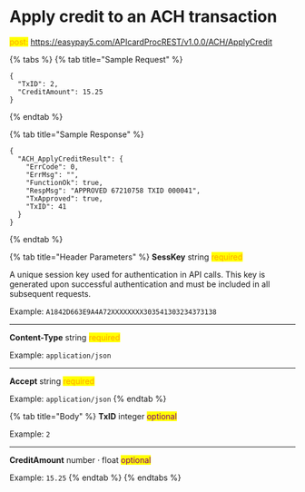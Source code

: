 # Apply credit to an ACH transaction

<mark style="color:orange;">post:</mark> https://easypay5.com/APIcardProcREST/v1.0.0/ACH/ApplyCredit

{% tabs %}
{% tab title="Sample Request" %}
```clike
{
  "TxID": 2,
  "CreditAmount": 15.25
}
```
{% endtab %}

{% tab title="Sample Response" %}
```clike
{
  "ACH_ApplyCreditResult": {
    "ErrCode": 0,
    "ErrMsg": "",
    "FunctionOk": true,
    "RespMsg": "APPROVED 67210758 TXID 000041",
    "TxApproved": true,
    "TxID": 41
  }
}
```
{% endtab %}

{% tab title="Header Parameters" %}
**SessKey** string <mark style="color:orange;">required</mark>

A unique session key used for authentication in API calls. This key is generated upon successful authentication and must be included in all subsequent requests.

Example: `A1842D663E9A4A72XXXXXXXX303541303234373138`

***

**Content-Type** string <mark style="color:orange;">required</mark>

Example: `application/json`

***

**Accept** string <mark style="color:orange;">required</mark>

Example: `application/json`
{% endtab %}

{% tab title="Body" %}
**TxID** integer <mark style="color:purple;">optional</mark>

Example: `2`

***

**CreditAmount** number · float <mark style="color:purple;">optional</mark>

Example: `15.25`
{% endtab %}
{% endtabs %}
